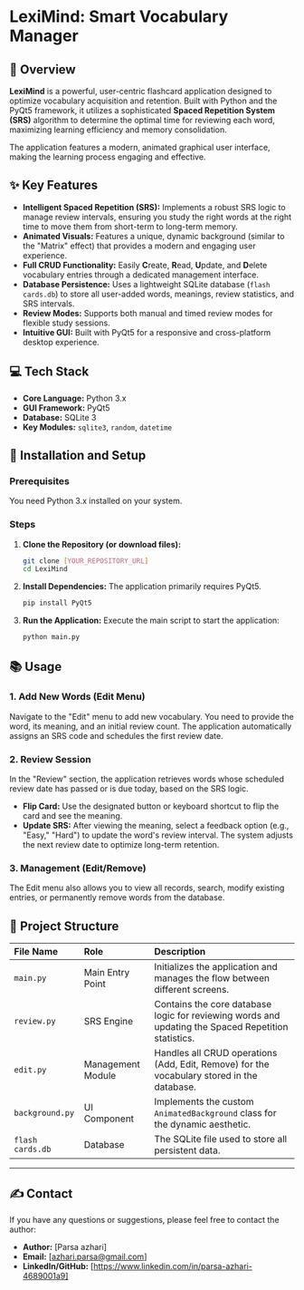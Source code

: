 # LexiMind: Smart Vocabulary Manager

## 🧠 Overview

**LexiMind** is a powerful, user-centric flashcard application designed to optimize vocabulary acquisition and retention. Built with Python and the PyQt5 framework, it utilizes a sophisticated **Spaced Repetition System (SRS)** algorithm to determine the optimal time for reviewing each word, maximizing learning efficiency and memory consolidation.

The application features a modern, animated graphical user interface, making the learning process engaging and effective.

## ✨ Key Features

* **Intelligent Spaced Repetition (SRS):** Implements a robust SRS logic to manage review intervals, ensuring you study the right words at the right time to move them from short-term to long-term memory.
* **Animated Visuals:** Features a unique, dynamic background (similar to the "Matrix" effect) that provides a modern and engaging user experience.
* **Full CRUD Functionality:** Easily **C**reate, **R**ead, **U**pdate, and **D**elete vocabulary entries through a dedicated management interface.
* **Database Persistence:** Uses a lightweight SQLite database (`flash cards.db`) to store all user-added words, meanings, review statistics, and SRS intervals.
* **Review Modes:** Supports both manual and timed review modes for flexible study sessions.
* **Intuitive GUI:** Built with PyQt5 for a responsive and cross-platform desktop experience.

## 💻 Tech Stack

* **Core Language:** Python 3.x
* **GUI Framework:** PyQt5
* **Database:** SQLite 3
* **Key Modules:** `sqlite3`, `random`, `datetime`

## 🚀 Installation and Setup

### Prerequisites

You need Python 3.x installed on your system.

### Steps

1.  **Clone the Repository (or download files):**
    ```bash
    git clone [YOUR_REPOSITORY_URL]
    cd LexiMind
    ```
2.  **Install Dependencies:**
    The application primarily requires PyQt5.
    ```bash
    pip install PyQt5
    ```
3.  **Run the Application:**
    Execute the main script to start the application:
    ```bash
    python main.py
    ```

## 📚 Usage

### 1. Add New Words (Edit Menu)

Navigate to the "Edit" menu to add new vocabulary. You need to provide the word, its meaning, and an initial review count. The application automatically assigns an SRS code and schedules the first review date.

### 2. Review Session

In the "Review" section, the application retrieves words whose scheduled review date has passed or is due today, based on the SRS logic.

* **Flip Card:** Use the designated button or keyboard shortcut to flip the card and see the meaning.
* **Update SRS:** After viewing the meaning, select a feedback option (e.g., "Easy," "Hard") to update the word's review interval. The system adjusts the next review date to optimize long-term retention.

### 3. Management (Edit/Remove)

The Edit menu also allows you to view all records, search, modify existing entries, or permanently remove words from the database.

## 📂 Project Structure

| File Name | Role | Description |
| :--- | :--- | :--- |
| `main.py` | Main Entry Point | Initializes the application and manages the flow between different screens. |
| `review.py` | SRS Engine | Contains the core database logic for reviewing words and updating the Spaced Repetition statistics. |
| `edit.py` | Management Module | Handles all CRUD operations (Add, Edit, Remove) for the vocabulary stored in the database. |
| `background.py` | UI Component | Implements the custom `AnimatedBackground` class for the dynamic aesthetic. |
| `flash cards.db` | Database | The SQLite file used to store all persistent data. |

---

## ✍️ Contact

If you have any questions or suggestions, please feel free to contact the author:

* **Author:** [Parsa azhari]
* **Email:** [azhari.parsa@gmail.com]
* **LinkedIn/GitHub:** [https://www.linkedin.com/in/parsa-azhari-4689001a9]
